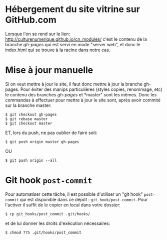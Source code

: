 Hébergement du site vitrine sur GitHub.com
==========================================

Lorsque l'on se rend sur le lien:
http://culturenumerique.github.io/cn_modules/
c'est le contenu de la branche *gh-pages* qui est servi en mode "server web", et donc le index.html qui se trouve à la racine dans notre cas.

# Mise à jour manuelle
Si on veut mettre à jour le site, il faut donc mettre à jour la branche gh-pages. Pour éviter des manips particulières (styles copies, renommage, etc)  le contenu des branches *gh-pages* et *master" sont les mêmes. Donc les commandes à effectuer pour mettre à jour le site sont, après avoir commité sur la branche master:  
```
$ git checkout gh-pages
$ git rebase master
$ git checkout master
```
ET, lors du push, ne pas oublier de faire soit:  
```
$ git push origin master gh-pages
```
OU  
```
$ git push origin --all
```

# Git hook `post-commit`
Pour automatiser cette tâche, il est possible d'utiliser un "git hook" `post-commit` qui est disponible dans ce dépôt : `git_hook/post-commit`. Pour l'activer il suffit de le copier en local dans votre dossier:
```
$ cp git_hooks/post_commit .git/hooks/
```
et de lui donner les droits d'exécution nécessaires: 
```
$ chmod 775 .git/hooks/post_commit
```
